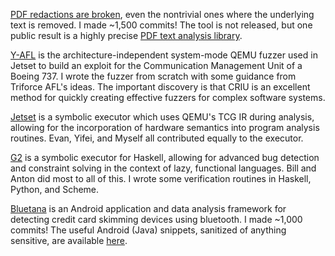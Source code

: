 [PDF redactions are broken](https://arxiv.org/abs/2206.02285), 
even the nontrivial ones where the underlying text is removed. I made ~1,500 commits!
The tool is not released, but one public result is a highly precise 
[PDF text analysis library](https://github.com/maxwell-bland/glyph-positioning).

[Y-AFL](https://github.com/maxwell-bland/yafl) is the architecture-independent 
system-mode QEMU fuzzer used in Jetset to build an exploit for the Communication 
Management Unit of a Boeing 737.
I wrote the fuzzer from scratch with some guidance from Triforce AFL's ideas. 
The important discovery is that CRIU is an excellent method for quickly creating effective fuzzers for complex software systems.

[Jetset](https://github.com/aerosec/jetset) is a symbolic executor which uses
QEMU's TCG IR during analysis, allowing for the incorporation of hardware
semantics into program analysis routines.
Evan, Yifei, and Myself all contributed equally to the executor.

[G2](https://github.com/BillHallahan/G2) is a symbolic executor for Haskell,
allowing for advanced bug detection and constraint solving in the context of
lazy, functional languages.
Bill and Anton did most to all of this. I wrote some verification routines in Haskell, Python, and Scheme.

[Bluetana](https://www.usenix.org/system/files/sec19-bhaskar.pdf) is an Android application 
and data analysis framework for detecting credit card skimming devices using bluetooth.
I made ~1,000 commits! The useful Android (Java) snippets, sanitized of anything sensitive, 
are available [here](https://github.com/maxwell-bland/android-snippets).

